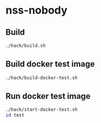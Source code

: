 # nss-nobody

## Build

```bash
./hack/build.sh
```

## Build docker test image

```bash
./hack/build-docker-test.sh
```

## Run docker test image

```bash
./hack/start-docker-test.sh
id test
```